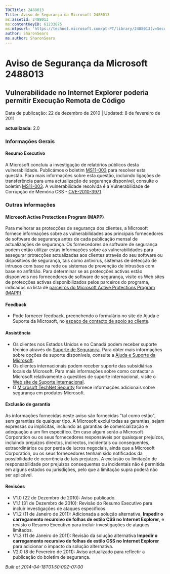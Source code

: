 ```yaml
---
TOCTitle: 2488013
Title: Aviso de Segurança da Microsoft 2488013
ms:assetid: 2488013
ms:contentKeyID: 61233875
ms:mtpsurl: 'https://technet.microsoft.com/pt-PT/library/2488013(v=Security.10)'
author: SharonSears
ms.author: SharonSears
---
```


Aviso de Segurança da Microsoft 2488013
=======================================

Vulnerabilidade no Internet Explorer poderia permitir Execução Remota de Código
-------------------------------------------------------------------------------

Data de publicação: 22 de dezembro de 2010 | Updated: 8 de fevereiro de 2011

**actualizada:** 2.0

### Informações Gerais

#### Resumo Executivo

A Microsoft concluiu a investigação de relatórios públicos desta vulnerabilidade. Publicámos o boletim [MS11-003](http://go.microsoft.com/fwlink/?linkid=208304) para resolver esta questão. Para mais informações sobre esta questão, incluindo ligações de transferência para uma actualização de segurança disponível, consulte o boletim [MS11-003](http://go.microsoft.com/fwlink/?linkid=208304). A vulnerabilidade resolvida é a Vulnerabilidade de Corrupção de Memória CSS - [CVE-2010-3971](http://www.cve.mitre.org/cgi-bin/cvename.cgi?name=cve-2010-3971).

### Outras informações

#### Microsoft Active Protections Program (MAPP)

Para melhorar as protecções de segurança dos clientes, a Microsoft fornece informações sobre as vulnerabilidades aos principais fornecedores de software de segurança antes de cada publicação mensal de actualizações de segurança. Os fornecedores de software de segurança podem então utilizar estas informações sobre as vulnerabilidades para assegurar protecções actualizadas aos clientes através do seu software ou dispositivos de segurança, tais como antivírus, sistemas de detecção de intrusos com base na rede ou sistemas de prevenção de intrusões com base no anfitrião. Para determinar se as protecções activas estão disponíveis nos fornecedores de software de segurança, visite os Web sites de protecções activas disponibilizados pelos parceiros do programa, indicados na lista de [parceiros do Microsoft Active Protections Program (MAPP)](http://www.microsoft.com/security/msrc/mapp/partners.mspx).

#### Feedback

-   Pode fornecer feedback, preenchendo o formulário no site de Ajuda e Suporte da Microsoft, no [espaço de contacto de apoio ao cliente](https://support.microsoft.com/common/survey.aspx?scid=sw;en;1257&amp;showpage=1&amp;ws=technet&amp;sd=tech).

#### Assistência

-   Os clientes nos Estados Unidos e no Canadá podem receber suporte técnico através do [Suporte de Segurança](http://go.microsoft.com/fwlink/?linkid=21131). Para obter mais informações sobre opções de suporte disponíveis, consulte a [Ajuda e Suporte da Microsoft](http://support.microsoft.com/).
-   Os clientes internacionais podem receber suporte das subsidiárias locais da Microsoft. Para mais informações sobre como contactar a Microsoft relativamente a questões de suporte internacional, visite o [Web site de Suporte Internacional](http://go.microsoft.com/fwlink/?linkid=21155).
-   O [Microsoft TechNet Security](http://go.microsoft.com/fwlink/?linkid=21132) fornece informações adicionais sobre segurança em produtos Microsoft.

#### Exclusão de garantia

As informações fornecidas neste aviso são fornecidas "tal como estão", sem garantias de qualquer tipo. A Microsoft exclui todas as garantias, sejam expressas ou implícitas, incluindo as garantias de comercialização e adequação a um fim específico. Em caso algum serão a Microsoft Corporation ou os seus fornecedores responsáveis por quaisquer prejuízos, incluindo prejuízos directos, indirectos, incidentais ou consequentes, extraordinários ou por perda de lucros negociais, ainda que a Microsoft Corporation, ou os seus fornecedores tenham sido notificados da possibilidade de ocorrência de tais prejuízos. A exclusão ou limitação de responsabilidade por prejuízos consequentes ou incidentais não é permitida em alguns estados ou jurisdições, pelo que a limitação supra poderá não ser aplicável.

#### Revisões

-   V1.0 (22 de Dezembro de 2010): Aviso publicado.
-   V1.1 (31 de Dezembro de 2010): Revisão do Resumo Executivo para incluir investigações de ataques específicos.
-   V1.2 (11 de Janeiro de 2011): Adicionada a solução alternativa, **Impedir o carregamento recursivo de folhas de estilo CSS no Internet Explorer**, e revisto o Resumo Executivo para incluir investigações de ataques limitados.
-   V1.3 (11 de Janeiro de 2011): Revisão da solução alternativa **Impedir o carregamento recursivo de folhas de estilo CSS no Internet Explorer** para adicionar o impacto da solução alternativa.
-   V2.0 (8 de Fevereiro de 2011): Aviso actualizado para reflectir a publicação do boletim de segurança.

*Built at 2014-04-18T01:50:00Z-07:00*
